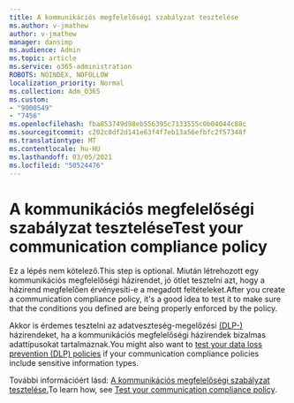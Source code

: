 ```yaml
---
title: A kommunikációs megfelelőségi szabályzat tesztelése
ms.author: v-jmathew
author: v-jmathew
manager: dansimp
ms.audience: Admin
ms.topic: article
ms.service: o365-administration
ROBOTS: NOINDEX, NOFOLLOW
localization_priority: Normal
ms.collection: Adm_O365
ms.custom:
- "9000549"
- "7456"
ms.openlocfilehash: fba853749d98eb556395c7133555c0b04044c88c
ms.sourcegitcommit: c202c0df2d141e63f4f7eb13a56efbfc2f57348f
ms.translationtype: MT
ms.contentlocale: hu-HU
ms.lasthandoff: 03/05/2021
ms.locfileid: "50524476"
---
```

# <a name="test-your-communication-compliance-policy"></a><span data-ttu-id="1b504-102">A kommunikációs megfelelőségi szabályzat tesztelése</span><span class="sxs-lookup"><span data-stu-id="1b504-102">Test your communication compliance policy</span></span>

<span data-ttu-id="1b504-103">Ez a lépés nem kötelező.</span><span class="sxs-lookup"><span data-stu-id="1b504-103">This step is optional.</span></span> <span data-ttu-id="1b504-104">Miután létrehozott egy kommunikációs megfelelőségi házirendet, jó ötlet tesztelni azt, hogy a házirend megfelelően érvényesíti-e a megadott feltételeket.</span><span class="sxs-lookup"><span data-stu-id="1b504-104">After you create a communication compliance policy, it's a good idea to test it to make sure that the conditions you defined are being properly enforced by the policy.</span></span>

<span data-ttu-id="1b504-105">Akkor is érdemes tesztelni az adatveszteség-megelőzési [(DLP-)](https://go.microsoft.com/fwlink/?linkid=2110890) házirendeket, ha a kommunikációs megfelelőségi házirendek bizalmas adattípusokat tartalmaznak.</span><span class="sxs-lookup"><span data-stu-id="1b504-105">You might also want to [test your data loss prevention (DLP) policies](https://go.microsoft.com/fwlink/?linkid=2110890) if your communication compliance policies include sensitive information types.</span></span>

<span data-ttu-id="1b504-106">További információért lásd: [A kommunikációs megfelelőségi szabályzat tesztelése.](https://go.microsoft.com/fwlink/?linkid=2111304)</span><span class="sxs-lookup"><span data-stu-id="1b504-106">To learn how, see [Test your communication compliance policy](https://go.microsoft.com/fwlink/?linkid=2111304).</span></span>
